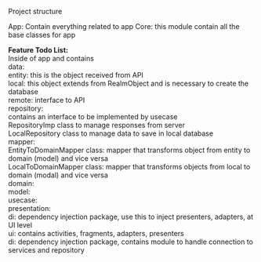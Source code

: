 Project structure

App: Contain everything related to app
Core: this module contain all the base classes for app

<b>Feature Todo List:</b><br>
	Inside of app and contains<br>
	data:<br>
		entity: this is the object received from API<br>
		local: this object extends from RealmObject and is necessary to create the database<br>
		remote: interface to API<br>
		repository:<br>
			contains an interface to be implemented by usecase<br>
			RepositoryImp class to manage responses from server<br>
			LocalRepository class to manage data to save in local database<br>
			mapper:<br>
				EntityToDomainMapper class: mapper that transforms object from entity to domain (model) and vice versa<br>
				LocalToDomainMapper class: mapper that transforms objects from local to domain (modal) and vice versa<br>
	domain:<br>
		model:<br>
		usecase:<br>
	presentation:<br>
		di: dependency injection package, use this to inject presenters, adapters, at UI level<br>
		ui: contains activities, fragments, adapters, presenters<br>
	di: dependency injection package, contains module to handle connection to services and repository<br>

